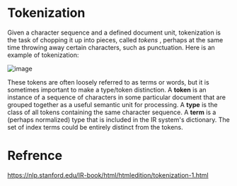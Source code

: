 # Tokenization
Given a character sequence and a defined document unit, tokenization is the task of chopping it up into pieces, called *tokens* , perhaps at the same time throwing away certain characters, such as punctuation. Here is an example of tokenization:

![image](https://user-images.githubusercontent.com/78906545/164943424-7d5d91bb-46a2-4cac-aa5f-cabb8e041c0b.png)

These tokens are often loosely referred to as terms or words, but it is sometimes important to make a type/token distinction. A **token** is an instance of a sequence of characters in some particular document that are grouped together as a useful semantic unit for processing. A **type** is the class of all tokens containing the same character sequence. A **term** is a (perhaps normalized) type that is included in the IR system's dictionary. The set of index terms could be entirely distinct from the tokens.
# Refrence
https://nlp.stanford.edu/IR-book/html/htmledition/tokenization-1.html
